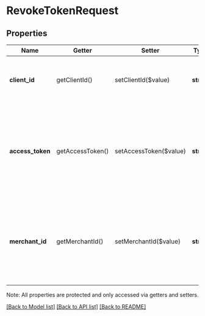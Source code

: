 # RevokeTokenRequest

## Properties
Name | Getter | Setter | Type | Description | Notes
------------ | ------------- | ------------- | ------------- | ------------- | -------------
**client_id** | getClientId() | setClientId($value) | **string** | Your application&#39;s ID, available from the [application dashboard](https://connect.squareup.com/apps). | [optional] 
**access_token** | getAccessToken() | setAccessToken($value) | **string** | The access token of the merchant whose token you want to revoke. Do not provide a value for merchant_id if you provide this parameter. | [optional] 
**merchant_id** | getMerchantId() | setMerchantId($value) | **string** | The ID of the merchant whose token you want to revoke. Do not provide a value for access_token if you provide this parameter. | [optional] 

Note: All properties are protected and only accessed via getters and setters.

[[Back to Model list]](../../README.md#documentation-for-models) [[Back to API list]](../../README.md#documentation-for-api-endpoints) [[Back to README]](../../README.md)

